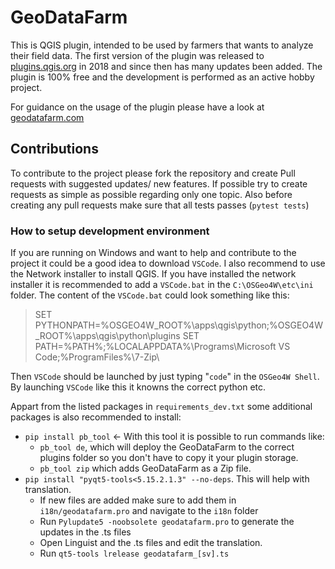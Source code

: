 # GeoDataFarm

This is QGIS plugin, intended to be used by farmers that wants to analyze their field data. The first version of the plugin was released to [plugins.qgis.org](https://plugins.qgis.org) in 2018 and since then has many updates been added. The plugin is 100% free and the development is performed as an active hobby project.

For guidance on the usage of the plugin please have a look at [geodatafarm.com](http://www.geodatafarm.com) 

## Contributions
To contribute to the project please fork the repository and create Pull requests with suggested updates/ new features. If possible try to create requests as simple as possible regarding only one topic. Also before creating any pull requests make sure that all tests passes (`pytest tests`)

### How to setup development environment
If you are running on Windows and want to help and contribute to the project it could be a good idea to download `VSCode`. I also recommend to use the Network installer to install QGIS. If you have installed the network installer it is recommended to add a `VSCode.bat` in the `C:\OSGeo4W\etc\ini` folder. The content of the `VSCode.bat` could look something like this:
>SET PYTHONPATH=%OSGEO4W_ROOT%\apps\qgis\python;%OSGEO4W_ROOT%\apps\qgis\python\plugins
SET PATH=%PATH%;%LOCALAPPDATA%\Programs\Microsoft VS Code;%ProgramFiles%\7-Zip\

Then `VSCode` should be launched by just typing "`code`" in the `OSGeo4W Shell`. By launching `VSCode` like this it knowns the correct python etc.

Appart from the listed packages in `requirements_dev.txt` some additional packages is also recommended to install:
- `pip install pb_tool` <- With this tool it is possible to run commands like:
  -  `pb_tool de`, which will deploy the GeoDataFarm to the correct plugins folder so you don't have to copy it your plugin storage.
  -  `pb_tool zip` which adds GeoDataFarm as a Zip file.
- `pip install "pyqt5-tools<5.15.2.1.3" --no-deps`. This will help with translation.
  - If new files are added make sure to add them in `i18n/geodatafarm.pro` and navigate to the `i18n` folder
  - Run `Pylupdate5 -noobsolete geodatafarm.pro` to generate the updates in the .ts files
  - Open Linguist and the .ts files and edit the translation.
  - Run `qt5-tools lrelease geodatafarm_[sv].ts`